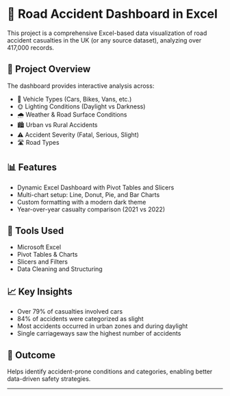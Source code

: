 # 🚗 Road Accident Dashboard in Excel

This project is a comprehensive Excel-based data visualization of road accident casualties in the UK (or any source dataset), analyzing over 417,000 records.

## 📌 Project Overview

The dashboard provides interactive analysis across:
- 🚗 Vehicle Types (Cars, Bikes, Vans, etc.)
- 🌞 Lighting Conditions (Daylight vs Darkness)
- 🌧️ Weather & Road Surface Conditions
- 🏙️ Urban vs Rural Accidents
- ⚠️ Accident Severity (Fatal, Serious, Slight)
- 🛣️ Road Types

## 📊 Features

- Dynamic Excel Dashboard with Pivot Tables and Slicers
- Multi-chart setup: Line, Donut, Pie, and Bar Charts
- Custom formatting with a modern dark theme
- Year-over-year casualty comparison (2021 vs 2022)

## 🔧 Tools Used

- Microsoft Excel
- Pivot Tables & Charts
- Slicers and Filters
- Data Cleaning and Structuring

## 📈 Key Insights

- Over 79% of casualties involved cars
- 84% of accidents were categorized as slight
- Most accidents occurred in urban zones and during daylight
- Single carriageways saw the highest number of accidents

## 🧠 Outcome

Helps identify accident-prone conditions and categories, enabling better data-driven safety strategies.

---
